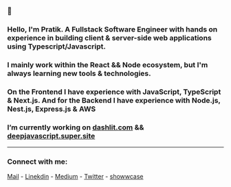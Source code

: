 
### 👋 
### Hello, I'm Pratik. A Fullstack Software Engineer with hands on experience in building client & server-side web applications using Typescript/Javascript.

### I mainly work within the React && Node ecosystem, but I'm always learning new tools & technologies.

### On the Frontend I have experience with JavaScript, TypeScript & Next.js. And for the Backend I have experience with Node.js, Nest.js, Express.js & AWS

### I’m currently working on [dashlit.com](https://dashlit.com) && [deepjavascript.super.site](https://deepjavascript.super.site/) 

--------

<h3 align="left">Connect with me:</h3>

[Mail](mailto:pratiktiwari1212@gmail.com) -
[Linekdin](https://www.linkedin.com/in/pratiktiwari12/) - 
[Medium](https://pratik-codes.medium.com/) -
[Twitter](https://twitter.com/pratikk_tiwari) -
[showwcase](https://www.showwcase.com/pratik-codes)











